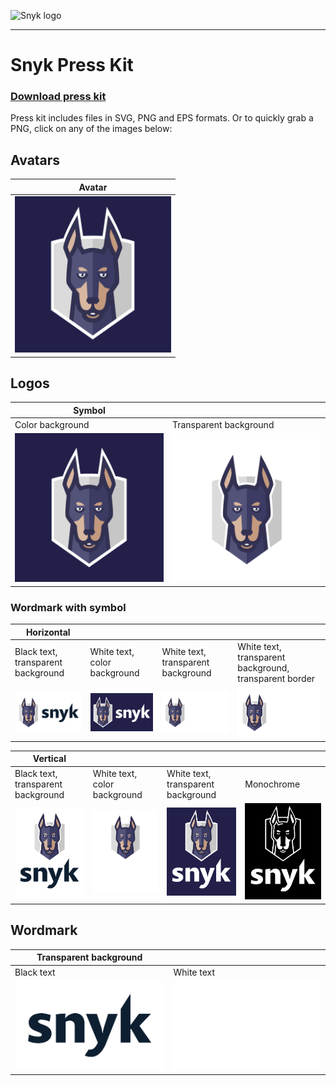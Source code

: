 ![Snyk logo](https://res.cloudinary.com/snyk/image/upload/v1470745391/logo/snyk-print.svg) 

***

# Snyk Press Kit

### [Download press kit](https://github.com/Snyk/press-kit/archive/master.zip)

Press kit includes files in SVG, PNG and EPS formats. Or to quickly grab a PNG, click on any of the images below:

## Avatars

| Avatar |
| ------------- |
| <img src="https://github.com/Snyk/press-kit/blob/master/Avatar/snyk_avatar@2x.png?raw=true" width="250" alt=""> |

## Logos

| Symbol | |
| ------------- | ------------- |
| Color background | Transparent background |
| <img src="https://github.com/Snyk/press-kit/blob/master/Logo/Symbol/Color background/symbol _c@2x.png" width="250" alt=""> | <img src="https://github.com/Snyk/press-kit/blob/master/Logo/Symbol/Transparent background/symbol@2x.png" width="250" alt=""> |

### Wordmark with symbol

| Horizontal | | | |
| ------------- | ------------- | ------------- | ------------- |
| Black text, transparent background | White text, color background | White text, transparent background | White text, transparent background, transparent border |
| <img src="https://github.com/Snyk/press-kit/blob/master/Logo/Wordmark%20with%20symbol/Black%20text%20with%20transparent%20background%20and%20transparent%20border/Horizontal/wordmark-symbol%20_horizontal@2x.png?raw=true" width="200" alt=""> | <img src="https://github.com/Snyk/press-kit/blob/master/Logo/Wordmark%20with%20symbol/White%20text%20with%20color%20background/Horizontal/wordmark-symbol%20_horizontal%20_c@2x.png?raw=true" width="200" alt=""> | <img src="https://github.com/Snyk/press-kit/blob/master/Logo/Wordmark%20with%20symbol/White%20text%20with%20transparent%20background/Horizontal/wordmark-symbol%20_horizontal%20_c%20_transparent@2x.png?raw=true" width="200" alt=""> | <img src="https://github.com/Snyk/press-kit/blob/master/Logo/Wordmark%20with%20symbol/White%20text%20with%20transparent%20background%20and%20transparent%20border/Horizontal/wordmark-symbol%20_horizontal%20_transparent@2x.png?raw=true" width="200" alt=""> |

| Vertical | | | |
| ------------- | ------------- | ------------- | ------------- |
| Black text, transparent background | White text, color background | White text, transparent background | Monochrome |
| <img src="https://github.com/Snyk/press-kit/blob/master/Logo/Wordmark%20with%20symbol/Black%20text%20with%20transparent%20background%20and%20transparent%20border/Vertical/wordmark-symbol%20_vertical@2x.png?raw=true" width="200" alt=""> | <img src="https://github.com/Snyk/press-kit/blob/master/Logo/Wordmark%20with%20symbol/White%20text%20with%20transparent%20background/Vertical/wordmark-symbol%20_vertical%20_c%20_transparent@2x.png?raw=true" width="200" alt=""> | <img src="https://github.com/Snyk/press-kit/blob/master/Logo/Wordmark%20with%20symbol/White%20text%20with%20color%20background/Vertical/wordmark-symbol%20_vertical%20_c@2x.png?raw=true" width="200" alt=""> | <img src="https://github.com/Snyk/press-kit/blob/master/Logo/Wordmark%20with%20symbol/Monochrome/Vertical/wordmark-symbol%20_vertical%20_bw@2x.png?raw=true" width="250" alt=""> |


## Wordmark

| Transparent background | |
| ------------- | ------------- |
| Black text | White text |
| <img src="https://github.com/Snyk/press-kit/blob/master/Logo/Wordmark/Black%20text%20and%20transparent%20background/wordmark@2x.png?raw=true" width="250" alt=""> | <img src="https://github.com/Snyk/press-kit/blob/master/Logo/Wordmark/White%20text%20and%20transparent%20background/wordmark%20_w@2x.png?raw=true" width="250" alt=""> |

